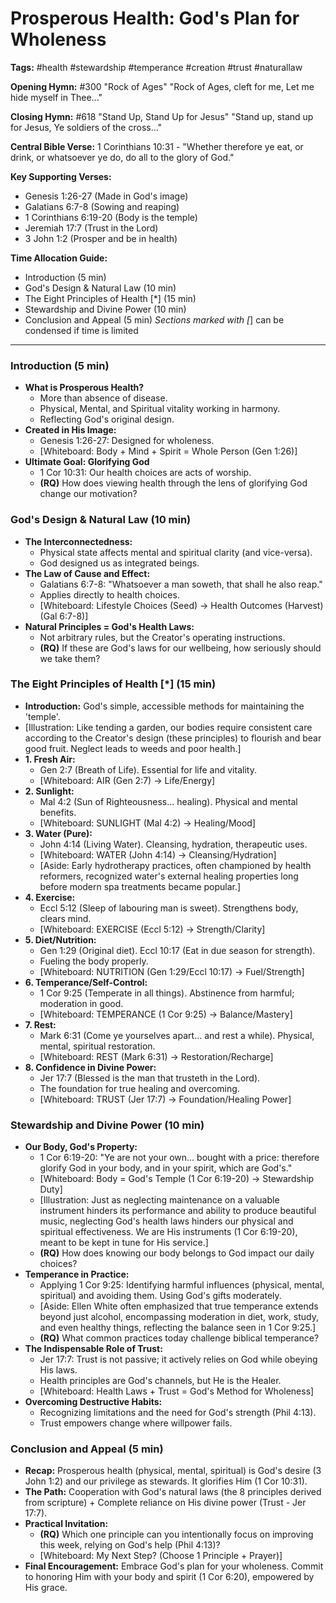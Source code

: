 # Prosperous Health: God's Plan for Wholeness

**Tags:** #health #stewardship #temperance #creation #trust #naturallaw

**Opening Hymn:** #300 "Rock of Ages" "Rock of Ages, cleft for me, Let me hide
myself in Thee..."

**Closing Hymn:** #618 "Stand Up, Stand Up for Jesus" "Stand up, stand up for
Jesus, Ye soldiers of the cross..."

**Central Bible Verse:** 1 Corinthians 10:31 - "Whether therefore ye eat, or
drink, or whatsoever ye do, do all to the glory of God."

**Key Supporting Verses:**

- Genesis 1:26-27 (Made in God's image)
- Galatians 6:7-8 (Sowing and reaping)
- 1 Corinthians 6:19-20 (Body is the temple)
- Jeremiah 17:7 (Trust in the Lord)
- 3 John 1:2 (Prosper and be in health)

**Time Allocation Guide:**

- Introduction (5 min)
- God's Design & Natural Law (10 min)
- The Eight Principles of Health [*] (15 min)
- Stewardship and Divine Power (10 min)
- Conclusion and Appeal (5 min) _Sections marked with [_] can be condensed if
  time is limited

---

### Introduction (5 min)

- **What is Prosperous Health?**
  - More than absence of disease.
  - Physical, Mental, and Spiritual vitality working in harmony.
  - Reflecting God's original design.
- **Created in His Image:**
  - Genesis 1:26-27: Designed for wholeness.
  - [Whiteboard: Body + Mind + Spirit = Whole Person (Gen 1:26)]
- **Ultimate Goal: Glorifying God**
  - 1 Cor 10:31: Our health choices are acts of worship.
  - **(RQ)** How does viewing health through the lens of glorifying God change
    our motivation?

### God's Design & Natural Law (10 min)

- **The Interconnectedness:**
  - Physical state affects mental and spiritual clarity (and vice-versa).
  - God designed us as integrated beings.
- **The Law of Cause and Effect:**
  - Galatians 6:7-8: "Whatsoever a man soweth, that shall he also reap."
  - Applies directly to health choices.
  - [Whiteboard: Lifestyle Choices (Seed) -> Health Outcomes (Harvest) (Gal
    6:7-8)]
- **Natural Principles = God's Health Laws:**
  - Not arbitrary rules, but the Creator's operating instructions.
  - **(RQ)** If these are God's laws for our wellbeing, how seriously should we
    take them?

### The Eight Principles of Health [*] (15 min)

- **Introduction:** God's simple, accessible methods for maintaining the
  'temple'.
- [Illustration: Like tending a garden, our bodies require consistent care
  according to the Creator's design (these principles) to flourish and bear good
  fruit. Neglect leads to weeds and poor health.]
- **1. Fresh Air:**
  - Gen 2:7 (Breath of Life). Essential for life and vitality.
  - [Whiteboard: AIR (Gen 2:7) -> Life/Energy]
- **2. Sunlight:**
  - Mal 4:2 (Sun of Righteousness... healing). Physical and mental benefits.
  - [Whiteboard: SUNLIGHT (Mal 4:2) -> Healing/Mood]
- **3. Water (Pure):**
  - John 4:14 (Living Water). Cleansing, hydration, therapeutic uses.
  - [Whiteboard: WATER (John 4:14) -> Cleansing/Hydration]
  - [Aside: Early hydrotherapy practices, often championed by health reformers,
    recognized water's external healing properties long before modern spa
    treatments became popular.]
- **4. Exercise:**
  - Eccl 5:12 (Sleep of labouring man is sweet). Strengthens body, clears mind.
  - [Whiteboard: EXERCISE (Eccl 5:12) -> Strength/Clarity]
- **5. Diet/Nutrition:**
  - Gen 1:29 (Original diet). Eccl 10:17 (Eat in due season for strength).
  - Fueling the body properly.
  - [Whiteboard: NUTRITION (Gen 1:29/Eccl 10:17) -> Fuel/Strength]
- **6. Temperance/Self-Control:**
  - 1 Cor 9:25 (Temperate in all things). Abstinence from harmful; moderation in
    good.
  - [Whiteboard: TEMPERANCE (1 Cor 9:25) -> Balance/Mastery]
- **7. Rest:**
  - Mark 6:31 (Come ye yourselves apart... and rest a while). Physical, mental,
    spiritual restoration.
  - [Whiteboard: REST (Mark 6:31) -> Restoration/Recharge]
- **8. Confidence in Divine Power:**
  - Jer 17:7 (Blessed is the man that trusteth in the Lord).
  - The foundation for true healing and overcoming.
  - [Whiteboard: TRUST (Jer 17:7) -> Foundation/Healing Power]

### Stewardship and Divine Power (10 min)

- **Our Body, God's Property:**
  - 1 Cor 6:19-20: "Ye are not your own... bought with a price: therefore
    glorify God in your body, and in your spirit, which are God's."
  - [Whiteboard: Body = God's Temple (1 Cor 6:19-20) -> Stewardship Duty]
  - [Illustration: Just as neglecting maintenance on a valuable instrument
    hinders its performance and ability to produce beautiful music, neglecting
    God's health laws hinders our physical and spiritual effectiveness. We are
    His instruments (1 Cor 6:19-20), meant to be kept in tune for His service.]
  - **(RQ)** How does knowing our body belongs to God impact our daily choices?
- **Temperance in Practice:**
  - Applying 1 Cor 9:25: Identifying harmful influences (physical, mental,
    spiritual) and avoiding them. Using God's gifts moderately.
  - [Aside: Ellen White often emphasized that true temperance extends beyond
    just alcohol, encompassing moderation in diet, work, study, and even healthy
    things, reflecting the balance seen in 1 Cor 9:25.]
  - **(RQ)** What common practices today challenge biblical temperance?
- **The Indispensable Role of Trust:**
  - Jer 17:7: Trust is not passive; it actively relies on God while obeying His
    laws.
  - Health principles are God's channels, but He is the Healer.
  - [Whiteboard: Health Laws + Trust = God's Method for Wholeness]
- **Overcoming Destructive Habits:**
  - Recognizing limitations and the need for God's strength (Phil 4:13).
  - Trust empowers change where willpower fails.

### Conclusion and Appeal (5 min)

- **Recap:** Prosperous health (physical, mental, spiritual) is God's desire (3
  John 1:2) and our privilege as stewards. It glorifies Him (1 Cor 10:31).
- **The Path:** Cooperation with God's natural laws (the 8 principles derived
  from scripture) + Complete reliance on His divine power (Trust - Jer 17:7).
- **Practical Invitation:**
  - **(RQ)** Which one principle can you intentionally focus on improving this
    week, relying on God's help (Phil 4:13)?
  - [Whiteboard: My Next Step? (Choose 1 Principle + Prayer)]
- **Final Encouragement:** Embrace God's plan for your wholeness. Commit to
  honoring Him with your body and spirit (1 Cor 6:20), empowered by His grace.
